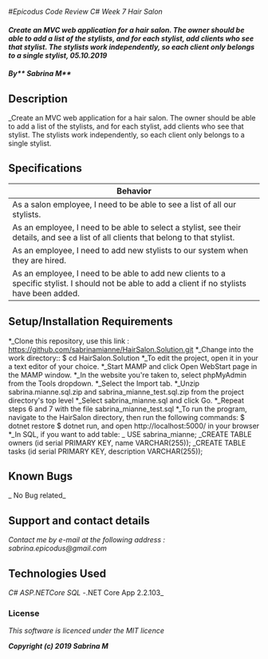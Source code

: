 #_Epicodus Code Review C# Week 7 Hair Salon_

#### _Create an MVC web application for a hair salon. The owner should be able to add a list of the stylists, and for each stylist, add clients who see that stylist. The stylists work independently, so each client only belongs to a single stylist, 05.10.2019_

#### _By** Sabrina M**_

## Description

_Create an MVC web application for a hair salon. The owner should be able to add a list of the stylists, and for each stylist, add clients who see that stylist. The stylists work independently, so each client only belongs to a single stylist.

## Specifications


| Behavior |
| ------------- |
| As a salon employee, I need to be able to see a list of all our stylists.|
| As an employee, I need to be able to select a stylist, see their details, and see a list of all clients that belong to that stylist.|
| As an employee, I need to add new stylists to our system when they are hired.|
| As an employee, I need to be able to add new clients to a specific stylist. I should not be able to add a client if no stylists have been added.|

## Setup/Installation Requirements

*_Clone this repository, use this link : https://github.com/sabrinamianne/HairSalon.Solution.git
*_Change into the work directory:: $ cd HairSalon.Solution
*_To edit the project, open it in your a text editor of your choice.
*_Start MAMP and click Open WebStart page in the MAMP window.
*_In the website you're taken to, select phpMyAdmin from the Tools dropdown.
*_Select the Import tab.
*_Unzip sabrina.mianne.sql.zip and sabrina_mianne_test.sql.zip from the project directory's top level
*_Select sabrina_mianne.sql and click Go.
*_Repeat steps 6 and 7 with the file sabrina_mianne_test.sql
*_To run the program, navigate to the HairSalon directory, then run the following commands: $ dotnet restore $ dotnet run, and open http://localhost:5000/ in your browser
*_In SQL, if you want to add table:
_ USE sabrina_mianne;
_CREATE TABLE owners (id serial PRIMARY KEY, name VARCHAR(255));
_CREATE TABLE tasks (id serial PRIMARY KEY, description VARCHAR(255));

## Known Bugs

_ No Bug related_

## Support and contact details

_Contact me by e-mail at the following address : sabrina.epicodus@gmail.com_

## Technologies Used

_C#_
_ASP.NETCore SQL_
-.NET Core App 2.2.103_


### License

*This software is licenced under the MIT licence*

**_Copyright (c) 2019 Sabrina M_**
